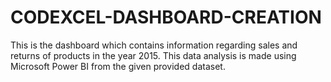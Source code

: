 # CODEXCEL-DASHBOARD-CREATION
This is the dashboard which contains information regarding sales and returns of products in the year 2015. This data analysis is made using Microsoft Power BI from the given provided dataset.
